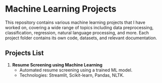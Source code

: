 # Machine Learning Projects

This repository contains various machine learning projects that I have worked on, covering a wide range of topics including data preprocessing, classification, regression, natural language processing, and more. Each project folder contains its own code, datasets, and relevant documentation.

## Projects List

1. **Resume Screening using Machine Learning**
   - Automated resume screening using a trained ML model.
   - Technologies: Streamlit, Scikit-learn, Pandas, NLTK.

